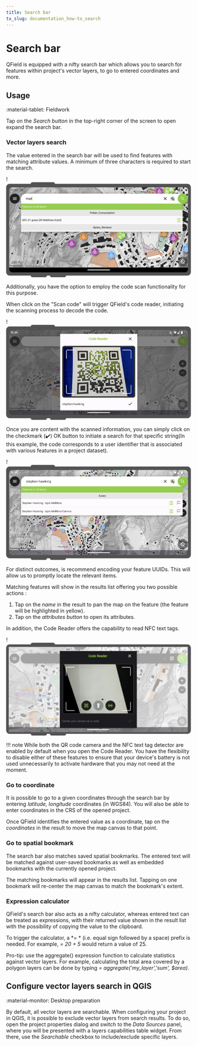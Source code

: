 ```yaml
---
title: Search bar
tx_slug: documentation_how-to_search
---
```


# Search bar

QField is equipped with a nifty search bar which allows you to search for
features within project's vector layers, to go to entered coordinates and more.

## Usage
:material-tablet: Fieldwork

Tap on the *Search button* in the top-right corner of the screen to
open expand the search bar.

### Vector layers search

The value entered in the search bar will be used to find features with
matching attribute values. A minimum of three characters is required to
start the search.

!![](../assets/images/search-bar.png)

Additionally, you have the option to employ the code scan functionality for this purpose.

When click on the "Scan code" will trigger QField's code reader, initiating the scanning process to decode the code.

!![](../assets/images/search-bar-code-reader-1-scanning.png)

Once you are content with the scanned information, you can simply click on the checkmark (✔️) OK button to initiate a search for that specific string(In this example, the code corresponds to a user identifier that is associated with various features in a project dataset).

!![](../assets/images/search-bar-code-reader-2-results.png)

For distinct outcomes, is recommend encoding your feature UUIDs. This will allow us to promptly locate the relevant items.

Matching features will show in the results list offering you two possible
actions :

1.  Tap on the *name* in the result to pan the map on the feature (the
    feature will be highlighted in yellow).
2.  Tap on the *attributes button* to open its attributes.


In addition, the Code Reader offers the capability to read NFC text tags.

!![](../assets/images/code-reader-nfc-text-tag.png)

!!! note
    While both the QR code camera and the NFC text tag detector are enabled by default when you open the Code Reader. You have the flexibility to disable either of these features to ensure that your device's battery is not used unnecessarily to activate hardware that you may not need at the moment.

### Go to coordinate

It is possible to go to a given coordinates through the search bar by entering
*latitude, longitude* coordinates (in WGS84). You will also be able to enter
coordinates in the CRS of the opened project.

Once QField identifies the entered value as a coordinate, tap on the *coordinates*
in the result to move the map canvas to that point.

### Go to spatial bookmark

The search bar also matches saved spatial bookmarks. The entered text will be
matched against user-saved bookmarks as well as embedded bookmarks with the
currently opened project.

The matching bookmarks will appear in the results list. Tapping on one bookmark
will re-center the map canvas to match the bookmark's extent.

### Expression calculator

QField's search bar also acts as a nifty calculator, whereas entered text can be
treated as expressions, with their returned value shown in the result list
with the possibility of copying the value to the clipboard.

To trigger the calculator, a *= * (i.e. equal sign followed by a space) prefix is
needed. For example, *= 20 + 5* would return a value of 25.

Pro-tip: use the aggregate() expression function to calculate statistics against
vector layers. For example, calculating the total area covered by a polygon layers
can be done by typing *= aggregate('my_layer','sum', $area)*.

## Configure vector layers search in QGIS
:material-monitor: Desktop preparation

By default, all vector layers are searchable. When configuring your project in QGIS,
it is possible to exclude vector layers from search results. To do so, open the
project properties dialog and switch to the *Data Sources* panel, where you will
be presented with a layers capabilities table widget. From there, use the *Searchable*
checkbox to include/exclude specific layers.
